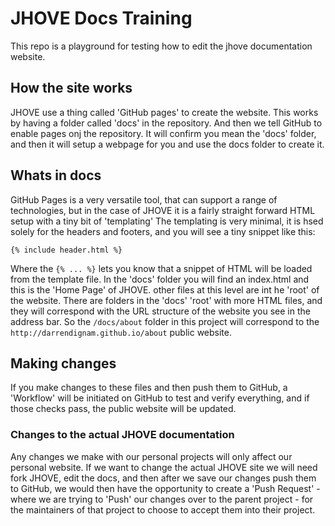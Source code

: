 # JHOVE Docs Training
This repo is a playground for testing how to edit the jhove documentation website.

## How the site works
JHOVE use a thing called 'GitHub pages' to create the website.
This works by having a folder called 'docs' in the repository. And then we tell GitHub to enable pages onj the repository. It will confirm you mean the 'docs' folder, and then it will setup a webpage for you and use the docs folder to create it. 

## Whats in docs
GitHub Pages is a very versatile tool, that can support a range of technologies, but in the case of JHOVE it is a fairly straight forward HTML setup with a tiny bit of 'templating'
The templating is very minimal, it is hsed solely for the headers and footers, and you will see a tiny snippet like this:
```
{% include header.html %}
```
Where the ```{% ... %}``` lets you know that a snippet of HTML will be loaded from the template file.
In the 'docs' folder you will find an index.html and this is the 'Home Page' of JHOVE. other files at this level are int he 'root' of the website. There are folders in the 'docs' 'root' with more HTML files, and they will correspond with the URL structure of the website you see in the address bar. So the ```/docs/about``` folder in this project will correspond to the ```http://darrendignam.github.io/about``` public website.

## Making changes
If you make changes to these files and then push them to GitHub, a 'Workflow' will be initiated on GitHub to test and verify everything, and if those checks pass, the public website will be updated.
### Changes to the actual JHOVE documentation 
Any changes we make with our personal projects will only affect our personal website. If we want to change the actual JHOVE site we will need fork JHOVE, edit the docs, and then after we save our changes push them to GitHub, we would then have the opportunity to create a 'Push Request' - where we are trying to 'Push' our changes over to the parent project - for the maintainers of that project to choose to accept them into their project.